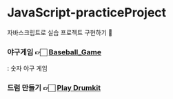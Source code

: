 # JavaScript-practiceProject

자바스크립트로 실습 프로젝트 구현하기 🔨

### 야구게임 👉🏻 [Baseball_Game](https://github.com/leejaelll/JavaScript-practiceProject/tree/main/Baseball_Game)

: 숫자 야구 게임

### 드럼 만들기 👉🏻 [Play Drumkit]()
